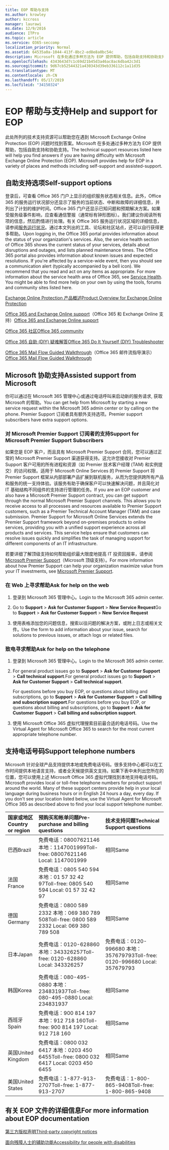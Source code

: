 ```yaml
---
title: EOP 帮助与支持
ms.author: krowley
author: kccross
manager: laurawi
ms.date: 12/9/2016
audience: ITPro
ms.topic: article
ms.service: O365-seccomp
localization_priority: Normal
ms.assetid: 64535a0a-1044-413f-8bc2-ed8e8a0bc54c
description: Microsoft 在多处通过多种方法为 EOP 提供帮助，包括自助支持和协助支持。
ms.openlocfilehash: 4343643d7c1c69d21b45d3a46ac8ac6dba42c3d1
ms.sourcegitcommit: 9d67cb52544321a430343d39eb336112c1a11d35
ms.translationtype: MT
ms.contentlocale: zh-CN
ms.lasthandoff: 05/17/2019
ms.locfileid: "34150324"
---
```

# <a name="help-and-support-for-eop"></a><span data-ttu-id="23a42-103">EOP 帮助与支持</span><span class="sxs-lookup"><span data-stu-id="23a42-103">Help and support for EOP</span></span>

<span data-ttu-id="23a42-p101">此处所列的技术支持资源可以帮助您在遇到 Microsoft Exchange Online Protection (EOP) 问题时找到答案。Microsoft 在多处通过多种方法为 EOP 提供帮助，包括自助支持和协助支持。</span><span class="sxs-lookup"><span data-stu-id="23a42-p101">The technical support resources listed here will help you find answers if you are having difficulty with Microsoft Exchange Online Protection (EOP). Microsoft provides help for EOP in a variety of places and methods including self-support and assisted-support.</span></span> 
  
## <a name="self-support-options"></a><span data-ttu-id="23a42-106">自助支持选项</span><span class="sxs-lookup"><span data-stu-id="23a42-106">Self-support options</span></span>

<span data-ttu-id="23a42-p102">登录后，可查看 Office 365 门户上显示的组织服务状态相关信息。此外，Office 365 的服务运行状况部分还显示了服务的当前状态、中断和故障的详细信息，并列出了计划的维护时间。Office 365 门户还显示已知问题和预期解决方案。如果受服务级事件影响，应查看通信警报（通常标有钟形图标）。我们建议你阅读所有项的信息，然后酌情进行处理。有关 Office 365 服务运行状况区域的详细信息，请参阅[服务运行状况](https://go.microsoft.com/fwlink/?LinkId=394289)。通过本文列出的工具、论坛和社区站点，还可以自行获得更多帮助。</span><span class="sxs-lookup"><span data-stu-id="23a42-p102">Upon logging in, the Office 365 portal provides information about the status of your organization's services. Also, the service health section of Office 365 shows the current status of your services, details about disruptions and outages, and lists planned maintenance times. The Office 365 portal also provides information about known issues and expected resolutions. If you're affected by a service-wide event, then you should see a communication alert (typically accompanied by a bell icon). We recommend that you read and act on any items as appropriate. For more information about the service health area of Office 365, see [Service Health](https://go.microsoft.com/fwlink/?LinkId=394289). You might be able to find more help on your own by using the tools, forums and community sites listed here.</span></span>
  
[<span data-ttu-id="23a42-114">Exchange Online Protection 产品概述</span><span class="sxs-lookup"><span data-stu-id="23a42-114">Product Overview for Exchange Online Protection</span></span>](https://go.microsoft.com/fwlink/p/?LinkId=279912)
  
<span data-ttu-id="23a42-115">[Office 365 and Exchange Online support](https://go.microsoft.com/fwlink/?LinkId=299655)（Office 365 和 Exchange Online 支持）</span><span class="sxs-lookup"><span data-stu-id="23a42-115">[Office 365 and Exchange Online support](https://go.microsoft.com/fwlink/?LinkId=299655)</span></span>
  
[<span data-ttu-id="23a42-116">Office 365 社区</span><span class="sxs-lookup"><span data-stu-id="23a42-116">Office 365 community</span></span>](https://go.microsoft.com/fwlink/?LinkId=299656)
  
[<span data-ttu-id="23a42-117">Office 365 自助 (DIY) 疑难解答</span><span class="sxs-lookup"><span data-stu-id="23a42-117">Office 365 Do It Yourself (DIY) Troubleshooter</span></span>](https://go.microsoft.com/fwlink/?LinkId=299657)
  
<span data-ttu-id="23a42-118">[Office 365 Mail Flow Guided Walkthrough](https://go.microsoft.com/fwlink/?LinkId=323470)（Office 365 邮件流指导演示）</span><span class="sxs-lookup"><span data-stu-id="23a42-118">[Office 365 Mail Flow Guided Walkthrough](https://go.microsoft.com/fwlink/?LinkId=323470)</span></span>
  
## <a name="assisted-support-from-microsoft"></a><span data-ttu-id="23a42-119">Microsoft 协助支持</span><span class="sxs-lookup"><span data-stu-id="23a42-119">Assisted support from Microsoft</span></span>

<span data-ttu-id="23a42-120">你可以通过在 Microsoft 365 管理中心或通过电话呼叫来启动新的服务请求, 获取 Microsoft 的帮助。</span><span class="sxs-lookup"><span data-stu-id="23a42-120">You can get help from Microsoft by starting a new service request within the Microsoft 365 admin center or by calling on the phone.</span></span> <span data-ttu-id="23a42-121">Premier Support 订阅者具有额外支持选项。</span><span class="sxs-lookup"><span data-stu-id="23a42-121">Premier support subscribers have extra support options.</span></span>
  
### <a name="support-for-microsoft-premier-support-subscribers"></a><span data-ttu-id="23a42-122">对 Microsoft Premier Support 订阅者的支持</span><span class="sxs-lookup"><span data-stu-id="23a42-122">Support for Microsoft Premier Support Subscribers</span></span>

<span data-ttu-id="23a42-p104">如果您是 EOP 客户，而且具有 Microsoft Premier Support 合同，您可以通过正常的 Microsoft Premier Support 渠道获得支持。这允许您接收对 Premier Support 客户可用的所有进程和资源（如 Premier 技术客户经理 (TAM) 和实例提交）的访问权限。适用于 Microsoft Online Services 的 Premier Support 将 Premier Support 框架从内部部署产品扩展到联机服务，从而为您提供跨所有产品和服务的统一支持体验。该服务有助于确保客户可以快速解决问题，并且简化对 IT 基础结构不同组件的支持进行管理的任务。</span><span class="sxs-lookup"><span data-stu-id="23a42-p104">If you are an EOP customer and also have a Microsoft Premier Support contract, you can get support through the normal Microsoft Premier Support channels. This allows you to receive access to all processes and resources available to Premier Support customers, such as a Premier Technical Account Manager (TAM) and case submission. Premier Support for Microsoft Online Services extends the Premier Support framework beyond on-premises products to online services, providing you with a unified support experience across all products and services. This service helps ensure that customers can resolve issues quickly and simplifies the task of managing support for different components of an IT infrastructure.</span></span>
  
<span data-ttu-id="23a42-127">若要详细了解顶级支持如何帮助组织最大限度地提高 IT 投资回报率，请参阅 [Microsoft Premier Support](https://go.microsoft.com/fwlink/?LinkId=317437)（Microsoft 顶级支持）。</span><span class="sxs-lookup"><span data-stu-id="23a42-127">For more information about how Premier Support can help your organization maximize value from your IT investments, see [Microsoft Premier Support](https://go.microsoft.com/fwlink/?LinkId=317437).</span></span>
  
### <a name="ask-for-help-on-the-web"></a><span data-ttu-id="23a42-128">在 Web 上寻求帮助</span><span class="sxs-lookup"><span data-stu-id="23a42-128">Ask for help on the web</span></span>

1. <span data-ttu-id="23a42-129">登录到 Microsoft 365 管理中心。</span><span class="sxs-lookup"><span data-stu-id="23a42-129">Login to the Microsoft 365 admin center.</span></span>
    
2. <span data-ttu-id="23a42-130">Go to **Support** \> **Ask for Customer Support** \> **New Service Request**</span><span class="sxs-lookup"><span data-stu-id="23a42-130">Go to **Support** \> **Ask for Customer Support** \> **New Service Request**</span></span>
    
3. <span data-ttu-id="23a42-131">使用表格添加您的问题信息，搜索以往问题的解决方案，或附上日志或相关文件。</span><span class="sxs-lookup"><span data-stu-id="23a42-131">Use the form to add information about your issue, search for solutions to previous issues, or attach logs or related files.</span></span>
    
### <a name="ask-for-help-on-the-telephone"></a><span data-ttu-id="23a42-132">致电寻求帮助</span><span class="sxs-lookup"><span data-stu-id="23a42-132">Ask for help on the telephone</span></span>

1. <span data-ttu-id="23a42-133">登录到 Microsoft 365 管理中心。</span><span class="sxs-lookup"><span data-stu-id="23a42-133">Login to the Microsoft 365 admin center.</span></span>
    
2. <span data-ttu-id="23a42-134">For general product issues go to **Support** \> **Ask for Customer Support** \> **Call technical support**.</span><span class="sxs-lookup"><span data-stu-id="23a42-134">For general product issues go to **Support** \> **Ask for Customer Support** \> **Call technical support**.</span></span>
    
    <span data-ttu-id="23a42-135">For questions before you buy EOP, or questions about billing and subscriptions, go to **Support** \> **Ask for Customer Support** \> **Call billing and subscription support**.</span><span class="sxs-lookup"><span data-stu-id="23a42-135">For questions before you buy EOP, or questions about billing and subscriptions, go to **Support** \> **Ask for Customer Support** \> **Call billing and subscription support**.</span></span>
    
3. <span data-ttu-id="23a42-136">使用 Microsoft Office 365 虚拟代理搜索目前最合适的电话号码。</span><span class="sxs-lookup"><span data-stu-id="23a42-136">Use the Virtual Agent for Microsoft Office 365 to search for the most current appropriate telephone number.</span></span>
    
## <a name="support-telephone-numbers"></a><span data-ttu-id="23a42-137">支持电话号码</span><span class="sxs-lookup"><span data-stu-id="23a42-137">Support telephone numbers</span></span>

<span data-ttu-id="23a42-p105">Microsoft 针对全球产品支持提供本地或免费电话号码。很多支持中心都可以在工作时间提供本地语言支持，或者全天候提供英文支持。如果下表中未列出您所在的位置，您可以使用上述 Microsoft Office 365 虚拟代理找到本地支持电话号码。</span><span class="sxs-lookup"><span data-stu-id="23a42-p105">Microsoft provides local or toll-free telephone numbers for product support around the world. Many of these support centers provide help in your local language during business hours or in English 24 hours a day, every day. If you don't see your location listed below, use the Virtual Agent for Microsoft Office 365 as described above to find your local support telephone number.</span></span>
  
|<span data-ttu-id="23a42-141">**国家或地区**</span><span class="sxs-lookup"><span data-stu-id="23a42-141">**Country or region**</span></span>|<span data-ttu-id="23a42-142">**预购买和帐单问题**</span><span class="sxs-lookup"><span data-stu-id="23a42-142">**Pre-purchase and billing questions**</span></span>|<span data-ttu-id="23a42-143">**技术支持问题**</span><span class="sxs-lookup"><span data-stu-id="23a42-143">**Technical Support questions**</span></span>|
|:-----|:-----|:-----|
|<span data-ttu-id="23a42-144">巴西</span><span class="sxs-lookup"><span data-stu-id="23a42-144">Brazil</span></span>  <br/> |<span data-ttu-id="23a42-145">免费电话：08007621146          本地：1147001999</span><span class="sxs-lookup"><span data-stu-id="23a42-145">Toll-free: 08007621146          Local: 1147001999</span></span>  <br/> |<span data-ttu-id="23a42-146">相同</span><span class="sxs-lookup"><span data-stu-id="23a42-146">Same</span></span>  <br/> |
|<span data-ttu-id="23a42-147">法国</span><span class="sxs-lookup"><span data-stu-id="23a42-147">France</span></span>  <br/> |<span data-ttu-id="23a42-148">免费电话：0805 540 594           本地：01 57 32 42 97</span><span class="sxs-lookup"><span data-stu-id="23a42-148">Toll-free: 0805 540 594           Local: 01 57 32 42 97</span></span>  <br/> |<span data-ttu-id="23a42-149">相同</span><span class="sxs-lookup"><span data-stu-id="23a42-149">Same</span></span>  <br/> |
|<span data-ttu-id="23a42-150">德国</span><span class="sxs-lookup"><span data-stu-id="23a42-150">Germany</span></span>  <br/> |<span data-ttu-id="23a42-151">免费电话：0800 589 2332           本地：069 380 789 508</span><span class="sxs-lookup"><span data-stu-id="23a42-151">Toll-free: 0800 589 2332           Local: 069 380 789 508</span></span>  <br/> |<span data-ttu-id="23a42-152">相同</span><span class="sxs-lookup"><span data-stu-id="23a42-152">Same</span></span>  <br/> |
|<span data-ttu-id="23a42-153">日本</span><span class="sxs-lookup"><span data-stu-id="23a42-153">Japan</span></span>  <br/> |<span data-ttu-id="23a42-154">免费电话：0120-628860          本地：343326257</span><span class="sxs-lookup"><span data-stu-id="23a42-154">Toll-free: 0120-628860          Local: 343326257</span></span>  <br/> |<span data-ttu-id="23a42-155">免费电话：0120-996680          本地：357679793</span><span class="sxs-lookup"><span data-stu-id="23a42-155">Toll-free: 0120-996680          Local: 357679793</span></span>  <br/> |
|<span data-ttu-id="23a42-156">韩国</span><span class="sxs-lookup"><span data-stu-id="23a42-156">Korea</span></span>  <br/> |<span data-ttu-id="23a42-157">免费电话：080-495-0880          本地：234831937</span><span class="sxs-lookup"><span data-stu-id="23a42-157">Toll-free: 080-495-0880          Local: 234831937</span></span>  <br/> |<span data-ttu-id="23a42-158">相同</span><span class="sxs-lookup"><span data-stu-id="23a42-158">Same</span></span>  <br/> |
|<span data-ttu-id="23a42-159">西班牙</span><span class="sxs-lookup"><span data-stu-id="23a42-159">Spain</span></span>  <br/> |<span data-ttu-id="23a42-160">免费电话：900 814 197          本地：912 718 160</span><span class="sxs-lookup"><span data-stu-id="23a42-160">Toll-free: 900 814 197          Local: 912 718 160</span></span>  <br/> |<span data-ttu-id="23a42-161">相同</span><span class="sxs-lookup"><span data-stu-id="23a42-161">Same</span></span>  <br/> |
|<span data-ttu-id="23a42-162">英国</span><span class="sxs-lookup"><span data-stu-id="23a42-162">United Kingdom</span></span>  <br/> |<span data-ttu-id="23a42-163">免费电话：0800 032 6417          本地：0203 450 6455</span><span class="sxs-lookup"><span data-stu-id="23a42-163">Toll-free: 0800 032 6417          Local: 0203 450 6455</span></span>  <br/> |<span data-ttu-id="23a42-164">相同</span><span class="sxs-lookup"><span data-stu-id="23a42-164">Same</span></span>  <br/> |
|<span data-ttu-id="23a42-165">美国</span><span class="sxs-lookup"><span data-stu-id="23a42-165">United States</span></span>  <br/> |<span data-ttu-id="23a42-166">免费电话：1-877-913-2707</span><span class="sxs-lookup"><span data-stu-id="23a42-166">Toll-free: 1-877-913-2707</span></span>  <br/> |<span data-ttu-id="23a42-167">免费电话：1-800-865-9408</span><span class="sxs-lookup"><span data-stu-id="23a42-167">Toll-free: 1-800-865-9408</span></span>  <br/> |
   
## <a name="for-more-information-about-eop-documentation"></a><span data-ttu-id="23a42-168">有关 EOP 文件的详细信息</span><span class="sxs-lookup"><span data-stu-id="23a42-168">For more information about EOP documentation</span></span>

[<span data-ttu-id="23a42-169">第三方版权声明</span><span class="sxs-lookup"><span data-stu-id="23a42-169">Third-party copyright notices</span></span>](third-party-copyright-notices.md)
  
[<span data-ttu-id="23a42-170">面向残障人士的辅助功能</span><span class="sxs-lookup"><span data-stu-id="23a42-170">Accessibility for people with disabilities</span></span>](accessibility-for-people-with-disabilities.md)
  

